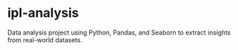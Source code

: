 # ipl-analysis
Data analysis project using Python, Pandas, and Seaborn to extract insights from real-world datasets.
